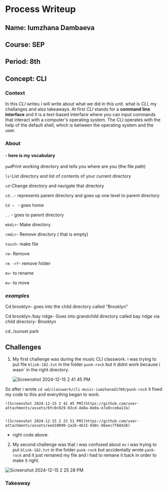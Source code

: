 # Process Writeup
## Name: Iumzhana Dambaeva
## Course: SEP
## Period: 8th
## Concept: CLI


### Context
In this _CLI_ writeu i will write about what we did in this unit. what is _CLI_, my challanges and also takeaways. 
At first _CLI_ stands for a **command line interface**  and it is a text-based interface where you can input commands that interact with a computer's operating system. The CLI operates with the help of the default shell, which is between the operating system and the user.

### About 
#### - here is my vocabulary 
```pwd```Print working directory and tells you where are you (the file path)

```ls```-List directory and list of contents of your current directory

```cd```-Change directory and navigate that directory 

```cd..```- represents parent directory and goes up one level to parent directory

```Cd ~ ``` - goes home

```..``` - goes to parent directory

```mkdir```- Make  directory 

```rmdir```- Remove directory ( that is empty)

```touch```- make file 

```rm```- Remove 

```rm -rf```- remove folder

```mv```- to rename

```mv```- to move




 ### _examples_
Cd brooklyn- goes into the child directory called “Brooklyn”

Cd brooklyn /bay ridge- Goes into grandchild directory called bay ridge via child directory- Brooklyn 

cd../sunset park

## Challenges
1. My first challenge was during the music CLI classwork. i was trying to put file  ```blink-182.txt``` in the folder ```punk-rock``` but it didnt work
because i wasn´ in the right directory.


   ![Screenshot 2024-12-15 2 41 45 PM](https://github.com/user-attachments/assets/8c4fcfc5-2123-4391-9eda-6d7e243e01ec)

So after i wrote ```cd wd/classwork/cli-music-iumzhanad1760/punk-rock``` it fixed my code to this and everythng began to work. 

    ![Screenshot 2024-12-15 2 41 45 PM](https://github.com/user-attachments/assets/6fc0c829-03cd-4e8a-8e0a-e7a9cce6a13a)


    ![Screenshot 2024-12-15 2 23 51 PM](https://github.com/user-attachments/assets/eed10090-2a2b-4615-9d0c-86eec7f68426)
    
- right code above.

2. My second challenge was that i was confused about ```mv``` i was trying to put ```blink-182.txt``` in the folder ```punk-rock``` but accidentally wrote  ```pank-rock``` and it just remaned my file and i had to remane it back in order to make it right.

![Screenshot 2024-12-15 2 25 28 PM](https://github.com/user-attachments/assets/e5022cc4-c904-4b3e-90ef-d7e29ce6c64d)



   


  
### Takeaway

